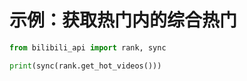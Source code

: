 # 示例：获取热门内的综合热门

``` python
from bilibili_api import rank, sync

print(sync(rank.get_hot_videos()))
```
